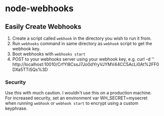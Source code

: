node-webhooks
=============

## Easily Create Webhooks

1. Create a script called `webhook` in the directory you wish to
   run it from.
2. Run `webhooks` command in same directory as `webhook` script to
   get the webhook key.
3. Boot webhooks with `webhooks start`
4. POST to your webhooks server using your webhook key, e.g.
   curl -d '' http://localhost:10010/CrfYl8CssJ7Jo0dYryVJYMV44CC5AcLi0At%2FF0DXa5TTiSQs%3D

### Security

Use this with much caution. I wouldn't use this on a production
machine. For increased security, set an environment var
WH_SECRET=mysecret when running `webhook` or `webhook start` to encrypt
using a custom keyphrase.
